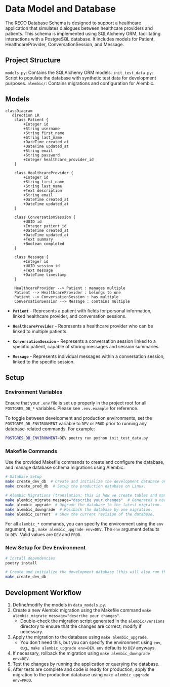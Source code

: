 # Data Model and Database

The RECO Database Schema is designed to support a healthcare application that simulates dialogues between healthcare providers and patients. This schema is implemented using SQLAlchemy ORM, facilitating interactions with a PostgreSQL database. It includes models for Patient, HealthcareProvider, ConversationSession, and Message.

## Project Structure

`models.py`: Contains the SQLAlchemy ORM models.
`init_test_data.py`: Script to populate the database with synthetic test data for development purposes.
`alembic/`: Contains migrations and configuration for Alembic.

## Models

```mermaid
classDiagram
   direction LR
    class Patient {
        +Integer id
        +String username
        +String first_name
        +String last_name
        +DateTime created_at
        +DateTime updated_at
        +String email
        +String password
        +Integer healthcare_provider_id
    }

    class HealthcareProvider {
        +Integer id
        +String first_name
        +String last_name
        +Text description
        +String email
        +DateTime created_at
        +DateTime updated_at
    }

    class ConversationSession {
        +UUID id
        +Integer patient_id
        +DateTime created_at
        +DateTime updated_at
        +Text summary
        +Boolean completed
    }

    class Message {
        +Integer id
        +UUID session_id
        +Text message
        +DateTime timestamp
    }

    HealthcareProvider --> Patient : manages multiple
    Patient --> HealthcareProvider : belongs to one
    Patient --> ConversationSession : has multiple
    ConversationSession --> Message : contains multiple
```

- **`Patient`** - Represents a patient with fields for personal information, linked healthcare provider, and conversation sessions.

- **`HealthcareProvider`** - Represents a healthcare provider who can be linked to multiple patients.

- **`ConversationSession`** - Represents a conversation session linked to a specific patient, capable of storing messages and session summaries.

- **`Message`** - Represents individual messages within a conversation session, linked to the specific session.

## Setup

### Environment Variables

Ensure that your `.env` file is set up properly in the project root for all `POSTGRES_DB_*` variables. Please see `.env.example` for reference.

To toggle between development and production environments, set the `POSTGRES_DB_ENVIRONMENT` variable to `DEV` or `PROD` prior to running any database-related commands. For example:

```sh
POSTGRES_DB_ENVIRONMENT=DEV poetry run python init_test_data.py
```

### Makefile Commands

Use the provided Makefile commands to create and configure the database, and manage database schema migrations using Alembic.

```sh
# Database Setup
make create_dev_db  # Create and initialize the development database on MacOS.
make create_prod_db  # Setup the production database on Linux.

# Alembic Migrations (translation: this is how we create tables and manage schema changes)
make alembic_migrate message="describe your changes"  # Generates a new Alembic migration.
make alembic_upgrade  # Upgrade the database to the latest migration.
make alembic_downgrade  # Rollback the database by one migration.
make alembic_current  # Show the current revision of the database.
```

For all `alembic_*` commands, you can specify the environment using the `env` argument, e.g., `make alembic_upgrade env=DEV`. The `env` argument defaults to `DEV`. Valid values are `DEV` and `PROD`.

### New Setup for Dev Environment

```sh
# Install dependencies
poetry install

# Create and initialize the development database (this will also run the Alembic migrations and add fake test data)
make create_dev_db
```

## Development Workflow

1. Define/modify the models in `data_models.py`.
2. Create a new Alembic migration using the Makefile command `make alembic_migrate message="describe your changes"`.
   - Double-check the migration script generated in the `alembic/versions` directory to ensure that the changes are correct; modify if necessary.
3. Apply the migration to the database using `make alembic_upgrade`.
   - You don't need this, but you can specify the environment using `env`, e.g., `make alembic_upgrade env=DEV`. `env` defaults to `DEV` anyways.
4. If necessary, rollback the migration using `make alembic_downgrade env=DEV`.
5. Test the changes by running the application or querying the database.
6. After tests are complete and code is ready for production, apply the migration to the production database using `make alembic_upgrade env=PROD`.

